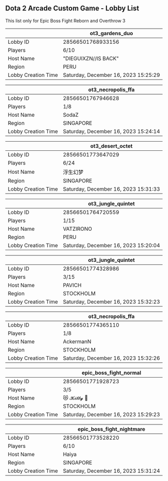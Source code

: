 ## Dota 2 Arcade Custom Game - Lobby List

This list only for Epic Boss Fight Reborn and Overthrow 3

|  | ot3_gardens_duo |
| ------ | ------ |
| Lobby ID | 28566501768933156 |
| Players | 6/10 |
| Host Name | "DIEGUIXZN//IS BACK" |
| Region | PERU |
| Lobby Creation Time | Saturday, December 16, 2023 15:25:29 |


|  | ot3_necropolis_ffa |
| ------ | ------ |
| Lobby ID | 28566501767946628 |
| Players | 1/8 |
| Host Name | SodaZ |
| Region | SINGAPORE |
| Lobby Creation Time | Saturday, December 16, 2023 15:24:14 |


|  | ot3_desert_octet |
| ------ | ------ |
| Lobby ID | 28566501773647029 |
| Players | 6/24 |
| Host Name | 浮生幻梦 |
| Region | SINGAPORE |
| Lobby Creation Time | Saturday, December 16, 2023 15:31:33 |


|  | ot3_jungle_quintet |
| ------ | ------ |
| Lobby ID | 28566501764720559 |
| Players | 1/15 |
| Host Name | VATZIRONO |
| Region | PERU |
| Lobby Creation Time | Saturday, December 16, 2023 15:20:04 |


|  | ot3_jungle_quintet |
| ------ | ------ |
| Lobby ID | 28566501774328986 |
| Players | 3/15 |
| Host Name | PAVICH |
| Region | STOCKHOLM |
| Lobby Creation Time | Saturday, December 16, 2023 15:32:23 |


|  | ot3_necropolis_ffa |
| ------ | ------ |
| Lobby ID | 28566501774365110 |
| Players | 1/8 |
| Host Name | AckermanN |
| Region | STOCKHOLM |
| Lobby Creation Time | Saturday, December 16, 2023 15:32:26 |


|  | epic_boss_fight_normal |
| ------ | ------ |
| Lobby ID | 28566501771928723 |
| Players | 3/5 |
| Host Name | 😻 𝓚𝓲𝓽𝓽𝔂 💖 |
| Region | STOCKHOLM |
| Lobby Creation Time | Saturday, December 16, 2023 15:29:23 |


|  | epic_boss_fight_nightmare |
| ------ | ------ |
| Lobby ID | 28566501773528220 |
| Players | 6/10 |
| Host Name | Haiya |
| Region | SINGAPORE |
| Lobby Creation Time | Saturday, December 16, 2023 15:31:24 |


